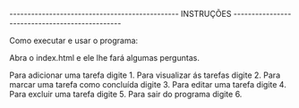 ----------------------------------------------- INSTRUÇÕES -----------------------------------------------

Como executar e usar o programa: 

Abra o index.html e ele lhe fará algumas perguntas.

Para adicionar uma tarefa digite 1. 
Para visualizar ás tarefas digite 2. 
Para marcar uma tarefa como concluída digite 3. 
Para editar uma tarefa digite 4. 
Para excluir uma tarefa digite 5. 
Para sair do programa digite 6.

